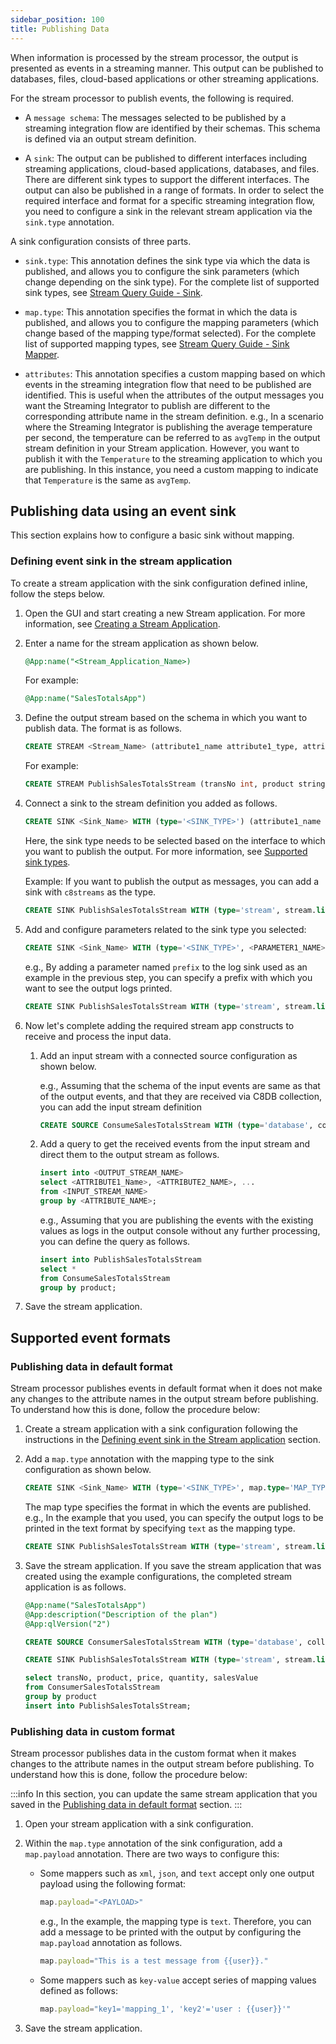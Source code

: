 ```yaml
---
sidebar_position: 100
title: Publishing Data
---
```


When information is processed by the stream processor, the output is presented as events in a streaming manner. This output can be published to databases, files, cloud-based applications or other streaming applications.

For the stream processor to publish events, the following is required.

* A `message schema`: The messages selected to be published by a streaming integration flow are identified by their 
schemas. This schema is defined via an output stream definition. 

* A `sink`: The output can be published to different interfaces including streaming applications, cloud-based applications, databases, and files. There are different sink types to support the different interfaces. The output can also be published in a range of formats. In order to select the required interface and format for a specific streaming integration flow, you need to configure a sink in the relevant stream application via the `sink.type` annotation.
 
A sink configuration consists of three parts.
 
   + `sink.type`: This annotation defines the sink type via which the data is published, and allows you to configure the sink parameters (which change depending on the sink type). For the complete list of supported sink types, see [Stream Query Guide - Sink](../query-guide/stream.md#sink).
   
   + `map.type`: This annotation specifies the format in which the data is published, and allows you to configure the mapping parameters (which change based of the mapping type/format selected). For the complete list of supported mapping types, see [Stream Query Guide - Sink Mapper](../query-guide/stream.md#sink-mapper).
   
   + `attributes`: This annotation specifies a custom mapping based on which events in the streaming integration flow that need to be published are identified. This is useful when the attributes of the output messages you want the Streaming Integrator to publish are different to the corresponding attribute name in the stream definition. e.g., In a scenario where the Streaming Integrator is publishing the average temperature per second, the temperature can be referred to as  `avgTemp` in the output stream definition in your Stream application. However, you want to publish it with the `Temperature` to the streaming application to which you are publishing. In this instance, you need a custom mapping to indicate that `Temperature` is the same as `avgTemp`.
   

## Publishing data using an event sink

This section explains how to configure a basic sink without mapping. 

### Defining event sink in the stream application

To create a stream application with the sink configuration defined inline, follow the steps below.

1. Open the GUI and start creating a new Stream application. For more information, see [Creating a Stream Application](create-stream-app.md).

2. Enter a name for the stream application as shown below.
    ```sql
    @App:name("<Stream_Application_Name>)
    ```

    For example:

    ```sql
    @App:name("SalesTotalsApp")
    ```
   
3. Define the output stream based on the schema in which you want to publish data. The format is as follows.
    ```sql
    CREATE STREAM <Stream_Name> (attribute1_name attribute1_type, attribute2_name attribute2_type, ...);
    ```

    For example: 

    ```sql
    CREATE STREAM PublishSalesTotalsStream (transNo int, product string, price int, quantity int, salesValue long);
    ```
   
4. Connect a sink to the stream definition you added as follows.
    ```sql
	CREATE SINK <Sink_Name> WITH (type='<SINK_TYPE>') (attribute1_name attribute1_type, attribute2_name attribute2_type, ...);
    ```
    
    Here, the sink type needs to be selected based on the interface to which you want to publish the output. For more information, see [Supported sink types](#supported-event-sink-types). <br/>
    
    Example: If you want to publish the output as messages, you can add a sink with `c8streams` as the type.
    ```sql
	CREATE SINK PublishSalesTotalsStream WITH (type='stream', stream.list="PublishSalesTotalsStream") (transNo int, product string, price int, quantity int, salesValue long);
    ```
    
5. Add and configure parameters related to the sink type you selected:

    ```sql
	CREATE SINK <Sink_Name> WITH (type='<SINK_TYPE>', <PARAMETER1_NAME>='<PARAMETER1_VALUE>', ...) (attribute1_name attribute1_type, attribute2_name attribute2_type, ...);
    ```
    
    e.g., By adding a parameter named `prefix` to the log sink used as an example in the previous step, you can specify a prefix with which you want to see the output logs printed.

    ```sql
	CREATE SINK PublishSalesTotalsStream WITH (type='stream', stream.list='Sales Totals') (transNo int, product string, price int, quantity int, salesValue long);
    ```
    
6. Now let's complete adding the required stream app constructs to receive and process the input data.

    1. Add an input stream with a connected source configuration as shown below.

        e.g., Assuming that the schema of the input events are same as that of the output events, and that they are received via C8DB collection, you can add the input stream definition
        ```sql
		CREATE SOURCE ConsumeSalesTotalsStream WITH (type='database', collection='SweetProductionEP') (transNo int, product string, price int, quantity int, salesValue long);
        ```
       
    2. Add a query to get the received events from the input stream and direct them to the output stream as follows.
        ```sql
        insert into <OUTPUT_STREAM_NAME>
        select <ATTRIBUTE1_Name>, <ATTRIBUTE2_NAME>, ... 
        from <INPUT_STREAM_NAME>
        group by <ATTRIBUTE_NAME>;
        ```
        e.g., Assuming that you are publishing the events with the existing values as logs in the output console without any further processing, you can define the query as follows.
        
        ```sql
        insert into PublishSalesTotalsStream
        select *
        from ConsumeSalesTotalsStream
        group by product;
        ``` 
   
7. Save the stream application.


## Supported event formats

### Publishing data in default format

Stream processor publishes events in default format when it does not make any changes to the attribute names in the output stream before publishing. To understand how this is done, follow the procedure below:

1. Create a stream application with a sink configuration following the instructions in the [Defining event sink in the Stream application](#defining-event-sink-in-the-stream-application) section.

2. Add a `map.type` annotation with the mapping type to the sink configuration as shown below.

    ```sql
	CREATE SINK <Sink_Name> WITH (type='<SINK_TYPE>', map.type='MAP_TYPE') (attribute1_name attribute1_type, attribute2_name attribute2_type, ...);
    ```
    
    The map type specifies the format in which the events are published. e.g., In the example that you used, you can 
    specify the output logs to be printed in the text format by specifying `text` as the mapping type.
    
    ```sql
	CREATE SINK PublishSalesTotalsStream WITH (type='stream', stream.list='Sales Totals', map.type=text) (transNo int, product string, price int, quantity int, salesValue long);
    ```
    
3. Save the stream application. If you save the stream application that was created using the example configurations, 
the completed stream application is as follows.

    ```sql
    @App:name("SalesTotalsApp")
    @App:description("Description of the plan")
    @App:qlVersion("2")
    
	CREATE SOURCE ConsumerSalesTotalsStream WITH (type='database', collection.name='SalesTotalsEP', map.type='json') (transNo int, product string, price int, quantity int, salesValue long);
    
	CREATE SINK PublishSalesTotalsStream WITH (type='stream', stream.list='Sales Totals', map.type=text) (transNo int, product string, price int, quantity int, salesValue long);
    
    select transNo, product, price, quantity, salesValue
    from ConsumerSalesTotalsStream
    group by product
    insert into PublishSalesTotalsStream;
    ```

### Publishing data in custom format

Stream processor publishes data in the custom format when it makes changes to the attribute names in the output stream before publishing. To understand how this is done, follow the procedure below:

:::info
In this section, you can update the same stream application that you saved in the [Publishing data in default format](#publishing-a-message-in-default-format) section.
:::    
1. Open your stream application with a sink configuration.

2. Within the `map.type` annotation of the sink configuration, add a `map.payload` annotation. There are two ways to configure this:

    * Some mappers such as `xml`, `json`, and `text` accept only one output payload using the following format: 
        ```js
        map.payload="<PAYLOAD>"
        ```
        
        e.g., In the example, the mapping type is `text`. Therefore, you can add a message to be printed with the output by configuring the `map.payload` annotation as follows.
     
        ```js
       map.payload="This is a test message from {{user}}."
        ```
     
    * Some mappers such as `key-value` accept series of mapping values defined as follows: 
        ```js
        map.payload="key1='mapping_1', 'key2'='user : {{user}}'"
        ```
        
3. Save the stream application.
